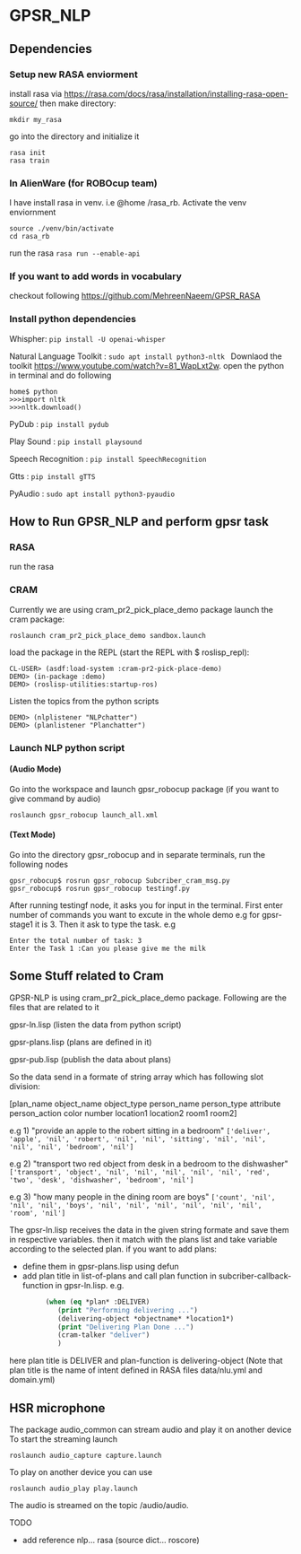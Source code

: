 # GPSR_NLP

## Dependencies
### Setup new RASA enviorment 
install rasa via https://rasa.com/docs/rasa/installation/installing-rasa-open-source/
then make directory: 
```
mkdir my_rasa
```
go into the directory and initialize it
```
rasa init
rasa train
```
### In AlienWare (for ROBOcup team)
I have install rasa in venv. i.e @home /rasa_rb. Activate the venv enviornment
```
source ./venv/bin/activate
cd rasa_rb
```

run the rasa
```rasa run --enable-api```

### If you want to add words in vocabulary
checkout following https://github.com/MehreenNaeem/GPSR_RASA

### Install python dependencies
Whispher:
```pip install -U openai-whisper```

Natural Language Toolkit :
```sudo apt install python3-nltk ```
Downlaod the toolkit https://www.youtube.com/watch?v=81_WapLxt2w. open the python in terminal and do following
```
home$ python
>>>import nltk
>>>nltk.download()
```

PyDub :
```pip install pydub```

Play Sound :
```pip install playsound```

Speech Recognition :
```pip install SpeechRecognition```

Gtts :
```pip install gTTS```

PyAudio :
```sudo apt install python3-pyaudio```


## How to Run GPSR_NLP and perform gpsr task
### RASA 
run the rasa

### CRAM 
Currently we are using cram_pr2_pick_place_demo package launch the cram package:
```
roslaunch cram_pr2_pick_place_demo sandbox.launch
```
load the package in the REPL (start the REPL with $ roslisp_repl):
```
CL-USER> (asdf:load-system :cram-pr2-pick-place-demo)
DEMO> (in-package :demo)
DEMO> (roslisp-utilities:startup-ros)
```
Listen the topics from the python scripts
```
DEMO> (nlplistener "NLPchatter")
DEMO> (planlistener "Planchatter")
```


### Launch NLP python script
#### (Audio Mode)
Go into the workspace and launch gpsr_robocup package (if you want to give command by audio)
```
roslaunch gpsr_robocup launch_all.xml
```
#### (Text Mode) 
Go into the directory gpsr_robocup and in separate terminals, run the following nodes
```
gpsr_robocup$ rosrun gpsr_robocup Subcriber_cram_msg.py 
gpsr_robocup$ rosrun gpsr_robocup testingf.py
```
After running testingf node, it asks you for input in the terminal. First enter number of commands you want to excute in the whole demo e.g for gpsr-stage1 it is 3. Then it ask to type the task. e.g
```
Enter the total number of task: 3
Enter the Task 1 :Can you please give me the milk
```
## Some Stuff related to Cram
GPSR-NLP is using cram_pr2_pick_place_demo package. Following are the files that are related to it

gpsr-ln.lisp (listen the data from python script)

gpsr-plans.lisp (plans are defined in it)

gpsr-pub.lisp (publish the data about plans)

So the data send in a formate of string array which has following slot division:

[plan_name object_name object_type person_name person_type attribute person_action color number location1 location2 room1 room2]

e.g 1) "provide an apple to the robert sitting in a bedroom"
```['deliver', 'apple', 'nil', 'robert', 'nil', 'nil', 'sitting', 'nil', 'nil', 'nil', 'nil', 'bedroom', 'nil']```

e.g 2) "transport two red object from desk in a bedroom to the dishwasher"
```['transport', 'object', 'nil', 'nil', 'nil', 'nil', 'nil', 'red', 'two', 'desk', 'dishwasher', 'bedroom', 'nil']```

e.g 3) "how many people in the dining room are boys"
```['count', 'nil', 'nil', 'nil', 'boys', 'nil', 'nil', 'nil', 'nil', 'nil', 'nil', 'room', 'nil']```


The gpsr-ln.lisp receives the data in the given string formate and save them in respective variables. then it match with the plans list and take variable according to the selected plan.
if you want to add plans:
- define them in gpsr-plans.lisp using defun
- add plan title in list-of-plans and call plan function in subcriber-callback-function in gpsr-ln.lisp. e.g.
``` lisp = 
		 (when (eq *plan* :DELIVER)
		 	(print "Performing delivering ...")
			(delivering-object *objectname* *location1*)
			(print "Delivering Plan Done ...")
			(cram-talker "deliver")
			)
```
here plan title is DELIVER and plan-function is delivering-object (Note that plan title is the name of intent defined in RASA files data/nlu.yml and domain.yml)
## HSR microphone
The package audio_common can stream audio and play it on another device
To start the streaming launch
```
roslaunch audio_capture capture.launch
```
To play on another device you can use
```
roslaunch audio_play play.launch
```
The audio is streamed on the topic /audio/audio.


TODO
- add reference nlp... rasa (source dict... roscore)
